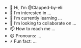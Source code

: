 - 👋 Hi, I’m @Clapped-by-eli
- 👀 I’m interested in ...
- 🌱 I’m currently learning ...
- 💞️ I’m looking to collaborate on ...
- 📫 How to reach me ...
- 😄 Pronouns: ...
- ⚡ Fun fact: ...

<!---
Clapped-by-eli/Clapped-by-eli is a ✨ special ✨ repository because its `README.md` (this file) appears on your GitHub profile.
You can click the Preview link to take a look at your changes.
--->

